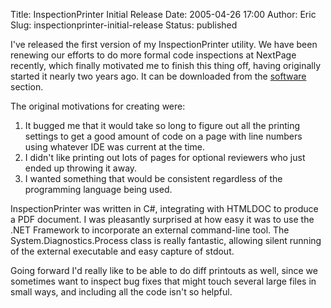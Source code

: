 Title: InspectionPrinter Initial Release
Date: 2005-04-26 17:00
Author: Eric
Slug: inspectionprinter-initial-release
Status: published

I've released the first version of my InspectionPrinter utility. We have
been renewing our efforts to do more formal code inspections at NextPage
recently, which finally motivated me to finish this thing off, having
originally started it nearly two years ago. It can be downloaded from
the [software](/software) section.<!--more-->

The original motivations for creating were:

1.  It bugged me that it would take so long to figure out all the
    printing settings to get a good amount of code on a page with line
    numbers using whatever IDE was current at the time.
2.  I didn't like printing out lots of pages for optional reviewers who
    just ended up throwing it away.
3.  I wanted something that would be consistent regardless of the
    programming language being used.

InspectionPrinter was written in C\#, integrating with HTMLDOC to
produce a PDF document. I was pleasantly surprised at how easy it was to
use the .NET Framework to incorporate an external command-line tool. The
System.Diagnostics.Process class is really fantastic, allowing silent
running of the external executable and easy capture of stdout.

Going forward I'd really like to be able to do diff printouts as well,
since we sometimes want to inspect bug fixes that might touch several
large files in small ways, and including all the code isn't so helpful.
